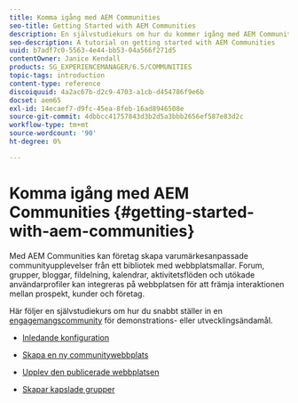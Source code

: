 ```yaml
---
title: Komma igång med AEM Communities
seo-title: Getting Started with AEM Communities
description: En självstudiekurs om hur du kommer igång med AEM Communities
seo-description: A tutorial on getting started with AEM Communities
uuid: b7adf7c0-5563-4e44-bb53-04a566f271d5
contentOwner: Janice Kendall
products: SG_EXPERIENCEMANAGER/6.5/COMMUNITIES
topic-tags: introduction
content-type: reference
discoiquuid: 4a2ac67b-d2c9-4703-a1cb-d454786f9e6b
docset: aem65
exl-id: 14ecaef7-d9fc-45ea-8feb-16ad8946508e
source-git-commit: 4dbbcc41757843d3b2d5a3bbb2656ef587e83d2c
workflow-type: tm+mt
source-wordcount: '90'
ht-degree: 0%

---
```


# Komma igång med AEM Communities {#getting-started-with-aem-communities}

Med AEM Communities kan företag skapa varumärkesanpassade communityupplevelser från ett bibliotek med webbplatsmallar. Forum, grupper, bloggar, fildelning, kalendrar, aktivitetsflöden och utökade användarprofiler kan integreras på webbplatsen för att främja interaktionen mellan prospekt, kunder och företag.

Här följer en självstudiekurs om hur du snabbt ställer in en [engagemangscommunity](/help/communities/overview.md#engagement-community) för demonstrations- eller utvecklingsändamål.

* [Inledande konfiguration](/help/communities/setup.md)

* [Skapa en ny communitywebbplats](/help/communities/create-site.md)

* [Upplev den publicerade webbplatsen](/help/communities/published-site.md)

* [Skapar kapslade grupper](/help/communities/nested-groups.md)

